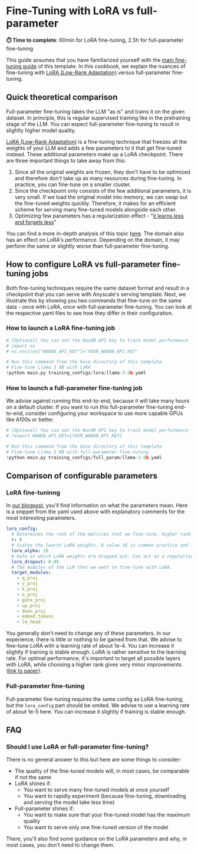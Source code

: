 # Fine-Tuning with LoRA vs full-parameter

**⏱️ Time to complete**: 60min for LoRA fine-tuning, 2.5h for full-parameter fine-tuning

This guide assumes that you have familiarized yourself with the [main fine-tuning guide](../../README.md) of this template.
In this cookbook, we explain the nuances of fine-tuning with [LoRA (Low-Rank Adaptation)](https://arxiv.org/abs/2106.09685) versus full-parameter fine-tuning.

## Quick theoretical comparison

Full-parameter fine-tuning takes the LLM "as is" and trains it on the given dataset. In principle, this is regular supervised training like in the pretraining stage of the LLM. You can expect full-parameter fine-tuning to result in slightly higher model quality.

[LoRA (Low-Rank Adaptation)](https://arxiv.org/abs/2106.09685) is a fine-tuning technique that freezes all the weights of your LLM and adds a few parameters to it that get fine-tuned instead. These additional parameters make up a LoRA checkpoint. There are three important things to take away from this:
1. Since all the original weights are frozen, they don't have to be optimized and therefore don't take up as many resources during fine-tuning. In practice, you can fine-tune on a smaller cluster.
2. Since the checkpoint only consists of the few additional parameters, it is very small. If we load the original model into memory, we can swap out the fine-tuned weights quickly. Therefore, it makes for an efficient scheme for serving many fine-tuned models alongside each other.
3. Optimizing few parameters has a regularization effect - "[it learns less and forgets less](https://arxiv.org/abs/2405.09673)"

You can find a more in-depth analysis of this topic [here](https://www.anyscale.com/blog/fine-tuning-llms-lora-or-full-parameter-an-in-depth-analysis-with-llama-2).
The domain also has an effect on LoRA's performance. Depending on the domain, it may perform the same or slightly worse than full-parameter fine-tuning.

## How to configure LoRA vs full-parameter fine-tuning jobs

Both fine-tuning techniques require the same dataset format and result in a checkpoint that you can serve with Anyscale's serving template.
Next, we illustrate this by showing you two commands that fine-tune on the same data - once with LoRA, once with full-parameter fine-tuning.
You can look at the respective yaml files to see how they differ in their configuration.

### How to launch a LoRA fine-tuning job


```python
# [Optional] You can set the WandB API key to track model performance
# import os
# os.environ["WANDB_API_KEY"]="YOUR_WANDB_API_KEY"

# Run this command from the base directory of this template
# Fine-tune Llama 3 8B with LoRA
!python main.py training_configs/lora/llama-3-8b.yaml
```

### How to launch a full-parameter fine-tuning job

We advise against running this end-to-end, because it will take many hours on a default cluster.
If you want to run this full-parameter fine-tuning end-to-end, consider configuring your workspace to use more capable GPUs like A100s or better.


```python
# [Optional] You can set the WandB API key to track model performance
# !export WANDB_API_KEY={YOUR_WANDB_API_KEY}

# Run this command from the base directory of this template
# Fine-tune Llama 3 8B with full-parameter fine-tuning
!python main.py training_configs/full_param/llama-3-8b.yaml
```

## Comparison of configurable parameters

### LoRA fine-tuninng

In [our blogpost](https://www.anyscale.com/blog/fine-tuning-llms-lora-or-full-parameter-an-in-depth-analysis-with-llama-2), you'll find information on what the parameters mean. Here is a snippet from the yaml used above with explanatory comments for the most interesting parameters.

```yaml
lora_config:
  # Determines the rank of the matrices that we fine-tune. Higher rank means more parameters to fine-tune. Increasing the rank gives you diminishing returns.
  r: 8
  # Scales the learnt LoRA weights. A value 16 is common practice and is not advised to be fine-tuned.
  lora_alpha: 16
  # Rate at which LoRA weights are dropped out. Can act as a regularizer.
  lora_dropout: 0.05
  # The modules of the LLM that we want to fine-tune with LoRA.
  target_modules:
    - q_proj
    - v_proj
    - k_proj
    - o_proj
    - gate_proj
    - up_proj
    - down_proj
    - embed_tokens
    - lm_head
```

You generally don't need to change any of these parameters. In our experience, there is little or nothing to be gained from that.
We advise to fine-tune LoRA with a learning rate of about 1e-4. You can increase it slightly if training is stable enough.
LoRA is rather sensitive to the learning rate. For optimal performance, it's important to target all possible layers with LoRA, while choosing a higher rank gives very minor improvements ([link to paper](https://arxiv.org/abs/2405.09673)).

### Full-parameter fine-tuning

Full-parameter fine-tuning requires the same config as LoRA fine-tuning, but the `lora_config` part should be omited.
We advise to use a learning rate of about 1e-5 here. You can increase it slightly if training is stable enough.

## FAQ

### Should I use LoRA or full-parameter fine-tuning?

There is no general answer to this but here are some things to consider:

- The quality of the fine-tuned models will, in most cases, be comparable if not the same
- LoRA shines if:
    - You want to serve many fine-tuned models at once yourself
    - You want to rapidly experiment (because fine-tuning, downloading and serving the model take less time)
- Full-parameter shines if:
    - You want to make sure that your fine-tuned model has the maximum quality
    - You want to serve only one fine-tuned version of the model

There, you'll also find some guidance on the LoRA parameters and why, in most cases, you don't need to change them.
